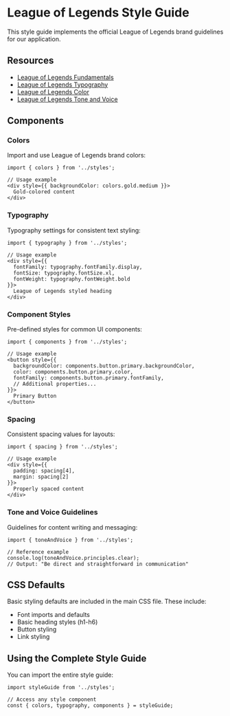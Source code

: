 # League of Legends Style Guide

This style guide implements the official League of Legends brand guidelines for our application.

## Resources

- [League of Legends Fundamentals](https://brand.riotgames.com/en-us/league-of-legends/fundamentals)
- [League of Legends Typography](https://brand.riotgames.com/en-us/league-of-legends/typography)
- [League of Legends Color](https://brand.riotgames.com/en-us/league-of-legends/color)
- [League of Legends Tone and Voice](https://brand.riotgames.com/en-us/league-of-legends/tone-and-voice)

## Components

### Colors

Import and use League of Legends brand colors:

```tsx
import { colors } from '../styles';

// Usage example
<div style={{ backgroundColor: colors.gold.medium }}>
  Gold-colored content
</div>
```

### Typography

Typography settings for consistent text styling:

```tsx
import { typography } from '../styles';

// Usage example
<div style={{ 
  fontFamily: typography.fontFamily.display,
  fontSize: typography.fontSize.xl,
  fontWeight: typography.fontWeight.bold 
}}>
  League of Legends styled heading
</div>
```

### Component Styles

Pre-defined styles for common UI components:

```tsx
import { components } from '../styles';

// Usage example
<button style={{
  backgroundColor: components.button.primary.backgroundColor,
  color: components.button.primary.color,
  fontFamily: components.button.primary.fontFamily,
  // Additional properties...
}}>
  Primary Button
</button>
```

### Spacing

Consistent spacing values for layouts:

```tsx
import { spacing } from '../styles';

// Usage example
<div style={{ 
  padding: spacing[4],
  margin: spacing[2] 
}}>
  Properly spaced content
</div>
```

### Tone and Voice Guidelines

Guidelines for content writing and messaging:

```tsx
import { toneAndVoice } from '../styles';

// Reference example
console.log(toneAndVoice.principles.clear);
// Output: "Be direct and straightforward in communication"
```

## CSS Defaults

Basic styling defaults are included in the main CSS file. These include:

- Font imports and defaults
- Basic heading styles (h1-h6)
- Button styling
- Link styling

## Using the Complete Style Guide

You can import the entire style guide:

```tsx
import styleGuide from '../styles';

// Access any style component
const { colors, typography, components } = styleGuide;
```
